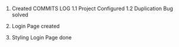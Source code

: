 1. Created COMMITS LOG
1.1 Project Configured
1.2 Duplication Bug solved

2. Login Page created 
3. Styling Login Page done
